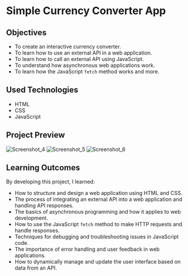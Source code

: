 # Simple Currency Converter App

## Objectives
  - To create an interactive currency converter.
  - To learn how to use an external API in a web application.
  - To learn how to call an external API using JavaScript.
  - To understand how asynchronous web applications work.
  - To learn how the JavaScript `fetch` method works and more.

## Used Technologies
  - HTML
  - CSS
  - JavaScript

## Project Preview
![Screenshot_4](https://github.com/user-attachments/assets/6c9c1080-f1f6-47d3-b708-536661e609fa)
![Screenshot_5](https://github.com/user-attachments/assets/bc6f28af-fcfb-49aa-a2c3-24e7413faf7a)
![Screenshot_6](https://github.com/user-attachments/assets/a9d63160-72fd-4d10-8657-c27feb3994c0)

## Learning Outcomes
By developing this project, I learned:

  - How to structure and design a web application using HTML and CSS.
  - The process of integrating an external API into a web application and handling API responses.
  - The basics of asynchronous programming and how it applies to web development.
  - How to use the JavaScript `fetch` method to make HTTP requests and handle responses.
  - Techniques for debugging and troubleshooting issues in JavaScript code.
  - The importance of error handling and user feedback in web applications.
  - How to dynamically manage and update the user interface based on data from an API.
